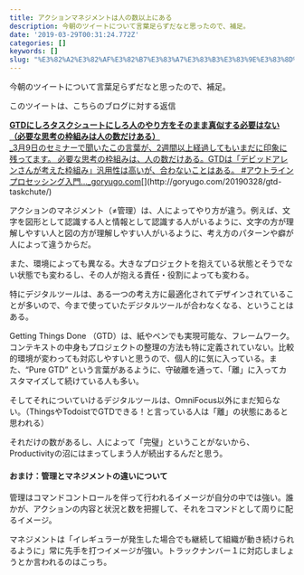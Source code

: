 ```yaml
---
title: アクションマネジメントは人の数以上にある
description: 今朝のツイートについて言葉足らずだなと思ったので、補足。
date: '2019-03-29T00:31:24.772Z'
categories: []
keywords: []
slug: "%E3%82%A2%E3%82%AF%E3%82%B7%E3%83%A7%E3%83%B3%E3%83%9E%E3%83%8D%E3%82%B8%E3%83%A1%E3%83%B3%E3%83%88%E3%81%AF%E4%BA%BA%E3%81%AE%E6%95%B0%E4%BB%A5%E4..."
---
```

今朝のツイートについて言葉足らずだなと思ったので、補足。

このツイートは、こちらのブログに対する返信

[**GTDにしろタスクシュートにしろ人のやり方をそのまま真似する必要はない（必要な思考の枠組みは人の数だけある）**  
_3月9日のセミナーで聞いたこの言葉が、2週間以上経過してもいまだに印象に残ってます。 必要な思考の枠組みは、人の数だけある。GTDは「デビッドアレンさんが考えた枠組み」汎用性は高いが、合わないことはある。 #アウトラインプロセッシング入門…_goryugo.com](http://goryugo.com/20190328/gtd-taskchute/ "http://goryugo.com/20190328/gtd-taskchute/")[](http://goryugo.com/20190328/gtd-taskchute/)

アクションのマネジメント（≠管理）は、人によってやり方が違う。例えば、文字を図形として認識する人と情報として認識する人がいるように、文字の方が理解しやすい人と図の方が理解しやすい人がいるように、考え方のパターンや癖が人によって違うからだ。

また、環境によっても異なる。大きなプロジェクトを抱えている状態とそうでない状態でも変わるし、その人が抱える責任・役割によっても変わる。

特にデジタルツールは、ある一つの考え方に最適化されてデザインされていることが多いので、今まで使っていたデジタルツールが合わなくなる、ということはある。

Getting Things Done （GTD）は、紙やペンでも実現可能な、フレームワーク。コンテキストの中身もプロジェクトの整理の方法も特に定義されていない。比較的環境が変わっても対応しやすいと思うので、個人的に気に入っている。また、“Pure GTD” という言葉があるように、守破離を通って、「離」に入ってカスタマイズして続けている人も多い。

そしてそれについていけるデジタルツールは、OmniFocus以外にまだ知らない。（ThingsやTodoistでGTDできる！と言っている人は「離」の状態にあると思われる）

それだけの数があるし、人によって「完璧」ということがないから、Productivityの沼にはまってしまう人が続出するんだと思う。

#### おまけ：管理とマネジメントの違いについて

管理はコマンドコントロールを伴って行われるイメージが自分の中では強い。誰かが、アクションの内容と状況と数を把握して、それをコマンドとして周りに配るイメージ。

マネジメントは「イレギュラーが発生した場合でも継続して組織が動き続けられるように」常に先手を打つイメージが強い。トラックナンバー１に対応しましょうとか言われるのはこっち。